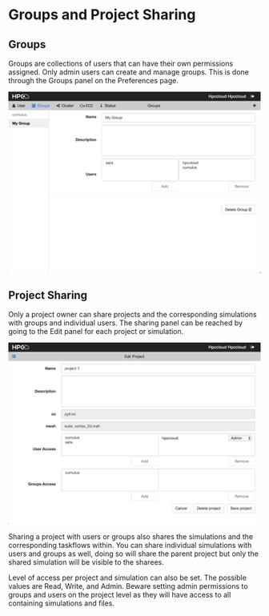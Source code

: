 # Groups and Project Sharing

## Groups

Groups are collections of users that can have their own permissions assigned. Only admin users can create and manage groups. This is done through the Groups panel on the Preferences page.

![groups sharing page](/usage__images/sharing_groups.png)

## Project Sharing

Only a project owner can share projects and the corresponding simulations with groups and individual users. The sharing panel can be reached by going to the Edit panel for each project or simulation.

![project sharing page](/usage__images/sharing_project.png)

Sharing a project with users or groups also shares the simulations and the corresponding taskflows within. You can share individual simulations with users and groups as well, doing so will share the parent project but only the shared simulation will be visible to the sharees.

Level of access per project and simulation can also be set. The possible values are Read, Write, and Admin. Beware setting admin permissions to groups and users on the project level as they will have access to all containing simulations and files.
